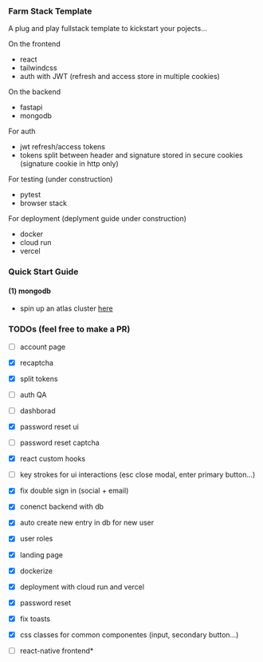 ### Farm Stack Template
A plug and play fullstack template to kickstart your pojects...

On the frontend
- react
- tailwindcss
- auth with JWT (refresh and access store in multiple cookies)

On the backend
- fastapi
- mongodb

For auth 
- jwt refresh/access tokens
- tokens split between header and signature stored in secure cookies (signature cookie in http only)

For testing (under construction)
- pytest
- browser stack

For deployment (deplyment guide under construction)
- docker
- cloud run
- vercel



### Quick Start Guide


#### (1) mongodb
- spin up an atlas cluster [here](https://www.mongodb.com/docs/atlas/getting-started/)


### TODOs (feel free to make a PR)
- [ ] account page 
- [x] recaptcha
- [x] split tokens
- [ ] auth QA
- [ ] dashborad
- [x] password reset ui
- [ ] password reset captcha
- [x] react custom hooks

- [ ] key strokes for ui interactions (esc close modal, enter primary button...)
- [x] fix double sign in (social + email)
- [x] conenct backend with db
- [x] auto create new entry in db for new user
- [x] user roles
- [x] landing page 
- [x] dockerize
- [x] deployment with cloud run and vercel
- [x] password reset
- [x] fix toasts
- [x] css classes for common componentes (input, secondary button...)
- [ ] react-native frontend*
